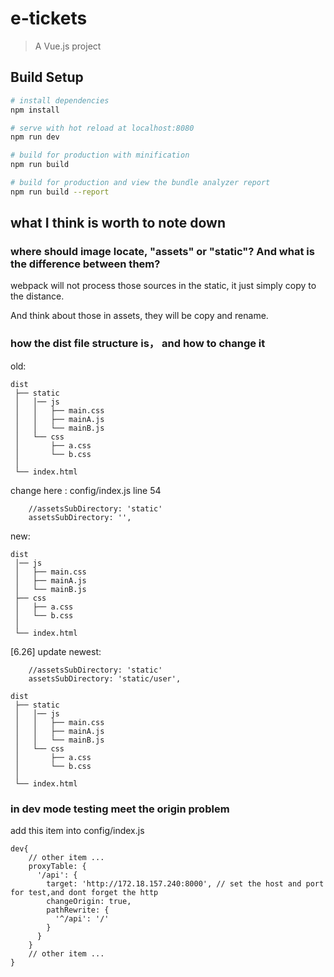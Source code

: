 # e-tickets

> A Vue.js project

## Build Setup

``` bash
# install dependencies
npm install

# serve with hot reload at localhost:8080
npm run dev

# build for production with minification
npm run build

# build for production and view the bundle analyzer report
npm run build --report
```

## what I think is worth to note down

### where should image locate, "assets" or "static"? And what is the difference between them?

webpack will not process those sources in the static, it just simply copy to the distance.

And think about those in assets, they will be copy and rename.

### how the dist file structure is， and how to change it

old:

``` lang = file
dist
 ├── static
 │   │── js
 │   │   ├── main.css
 │   │   ├── mainA.js
 │   │   └── mainB.js
 │   └── css
 │       ├── a.css
 │       └── b.css
 │
 └── index.html
```

change here : config/index.js line 54

``` lang = js
    //assetsSubDirectory: 'static'
    assetsSubDirectory: '',
```

new:

```
dist
 │── js
 │   ├── main.css
 │   ├── mainA.js
 │   └── mainB.js
 ├── css
 │   ├── a.css
 │   └── b.css
 │
 └── index.html
```

[6.26] update
newest:

``` lang = js
    //assetsSubDirectory: 'static'
    assetsSubDirectory: 'static/user',
```


``` lang = file
dist
 ├── static
 │   │── js
 │   │   ├── main.css
 │   │   ├── mainA.js
 │   │   └── mainB.js
 │   └── css
 │       ├── a.css
 │       └── b.css
 │
 └── index.html
```

### in dev mode testing meet the origin problem

add this item into config/index.js
```lang = js
dev{
    // other item ...
    proxyTable: {
      '/api': {
        target: 'http://172.18.157.240:8000', // set the host and port for test,and dont forget the http
        changeOrigin: true,
        pathRewrite: {
          '^/api': '/'
        }
      }
    }
    // other item ...
}
    
```